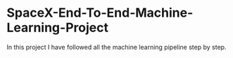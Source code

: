 # SpaceX-End-To-End-Machine-Learning-Project
In this project I have followed all the machine learning pipeline step by step.
